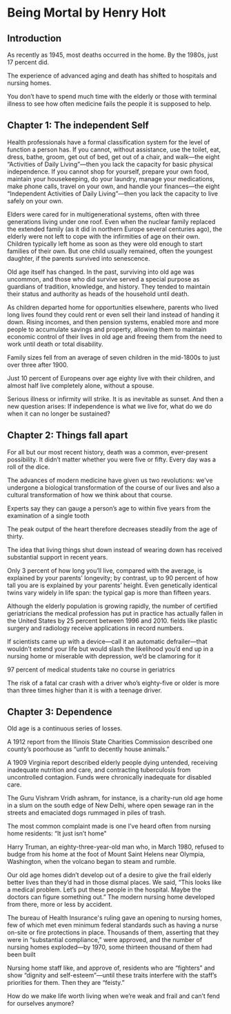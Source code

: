 # Being Mortal by Henry Holt

## Introduction

As recently as 1945, most deaths occurred in the home. By the 1980s, just 17 percent did.

The experience of advanced aging and death has shifted to hospitals and nursing homes.

You don’t have to spend much time with the elderly or those with terminal illness to see how often medicine fails the people it is supposed to help.

## Chapter 1: The independent Self

Health professionals have a formal classification system for the level of function a person has. If you cannot, without assistance, use the toilet, eat, dress, bathe, groom, get out of bed, get out of a chair, and walk—the eight “Activities of Daily Living”—then you lack the capacity for basic physical independence. If you cannot shop for yourself, prepare your own food, maintain your housekeeping, do your laundry, manage your medications, make phone calls, travel on your own, and handle your finances—the eight “Independent Activities of Daily Living”—then you lack the capacity to live safely on your own.

Elders were cared for in multigenerational systems, often with three generations living under one roof. 
Even when the nuclear family replaced the extended family (as it did in northern Europe several centuries ago), the elderly were not left to cope with the infirmities of age on their own. 
Children typically left home as soon as they were old enough to start families of their own. But one child usually remained, often the youngest daughter, if the parents survived into senescence. 

Old age itself has changed. In the past, surviving into old age was uncommon, and those who did survive served a special purpose as guardians of tradition, knowledge, and history. They tended to maintain their status and authority as heads of the household until death. 

As children departed home for opportunities elsewhere, parents who lived long lives found they could rent or even sell their land instead of handing it down. Rising incomes, and then pension systems, enabled more and more people to accumulate savings and property, allowing them to maintain economic control of their lives in old age and freeing them from the need to work until death or total disability. 

Family sizes fell from an average of seven children in the mid-1800s to just over three after 1900. 

Just 10 percent of Europeans over age eighty live with their children, and almost half live completely alone, without a spouse.

Serious illness or infirmity will strike. It is as inevitable as sunset. And then a new question arises: If independence is what we live for, what do we do when it can no longer be sustained?

## Chapter 2: Things fall apart

For all but our most recent history, death was a common, ever-present possibility. It didn’t matter whether you were five or fifty. Every day was a roll of the dice.

The advances of modern medicine have given us two revolutions: we’ve undergone a biological transformation of the course of our lives and also a cultural transformation of how we think about that course.

Experts say they can gauge a person’s age to within five years from the examination of a single tooth
 
The peak output of the heart therefore decreases steadily from the age of thirty. 

The idea that living things shut down instead of wearing down has received substantial support in recent years.

Only 3 percent of how long you’ll live, compared with the average, is explained by your parents’ longevity; by contrast, up to 90 percent of how tall you are is explained by your parents’ height. Even genetically identical twins vary widely in life span: the typical gap is more than fifteen years.

Although the elderly population is growing rapidly, the number of certified geriatricians the medical profession has put in practice has actually fallen in the United States by 25 percent between 1996 and 2010. fields like plastic surgery and radiology receive applications in record numbers.

If scientists came up with a device—call it an automatic defrailer—that wouldn’t extend your life but would slash the likelihood you’d end up in a nursing home or miserable with depression, we’d be clamoring for it

97 percent of medical students take no course in geriatrics

The risk of a fatal car crash with a driver who’s eighty-five or older is more than three times higher than it is with a teenage driver. 

## Chapter 3: Dependence

Old age is a continuous series of losses.

A 1912 report from the Illinois State Charities Commission described one county’s poorhouse as “unfit to decently house animals.”

A 1909 Virginia report described elderly people dying untended, receiving inadequate nutrition and care, and contracting tuberculosis from uncontrolled contagion. Funds were chronically inadequate for disabled care.

The Guru Vishram Vridh ashram, for instance, is a charity-run old age home in a slum on the south edge of New Delhi, where open sewage ran in the streets and emaciated dogs rummaged in piles of trash.

The most common complaint made is one I’ve heard often from nursing home residents: “It just isn’t home"

Harry Truman, an eighty-three-year-old man who, in March 1980, refused to budge from his home at the foot of Mount Saint Helens near Olympia, Washington, when the volcano began to steam and rumble.

Our old age homes didn’t develop out of a desire to give the frail elderly better lives than they’d had in those dismal places. We said, “This looks like a medical problem. Let’s put these people in the hospital. Maybe the doctors can figure something out.” The modern nursing home developed from there, more or less by accident.

The bureau of Health Insurance's ruling gave an opening to nursing homes, few of which met even minimum federal standards such as having a nurse on-site or fire protections in place. Thousands of them, asserting that they were in “substantial compliance,” were approved, and the number of nursing homes exploded—by 1970, some thirteen thousand of them had been built

Nursing home staff like, and approve of, residents who are “fighters” and show “dignity and self-esteem”—until these traits interfere with the staff’s priorities for them. Then they are “feisty.”

How do we make life worth living when we’re weak and frail and can’t fend for ourselves anymore?
